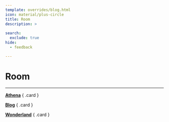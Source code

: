 ```yaml
---
template: overrides/blog.html
icon: material/plus-circle
title: Room
description: >
  
search:
  exclude: true
hide:
  - feedback

---
```


# __Room__

---

<div class="grid" markdown>

[__Athena__](/tryhackme/room/4th3n4/)
{ .card }

[__Blog__](/tryhackme/room/blog/)
{ .card }

[__Wonderland__](/tryhackme/room/wonderland/)
{ .card }

</div>